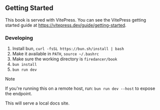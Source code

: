 ## Getting Started

This book is served with VitePress. You can see the VitePress getting
started guide at https://vitepress.dev/guide/getting-started.

### Developing

1. Install bun, `curl -fsSL https://bun.sh/install | bash`
2. Make it available in `PATH`, `source ~/.bashrc`
3. Make sure the working directory is `firedancer/book`
4. `bun install`
5. `bun run dev`

> [!NOTE]
> If you're running this on a remote host, run:
> `bun run dev --host` to expose the endpoint.

This will serve a local docs site.
